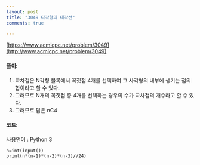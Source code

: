 ```yaml
---
layout: post
title: "3049 다각형의 대각선"
comments: true

---
```

[https://www.acmicpc.net/problem/3049](http://www.acmicpc.net/problem/3049)

#### **풀이:**
1. 교차점은 N각형 블록에서 꼭짓점 4개를 선택하여 그 사각형의 내부에 생기는 점의 합이라고 할 수 있다.
2. 그러므로 N개의 꼭짓점 중 4개를 선택하는 경우의 수가 교차점의 개수라고 할 수 있다.
3. 그러므로 답은 nC4

#### **코드:**
사용언어 : Python 3
```
n=int(input())
print(n*(n-1)*(n-2)*(n-3)//24)
```